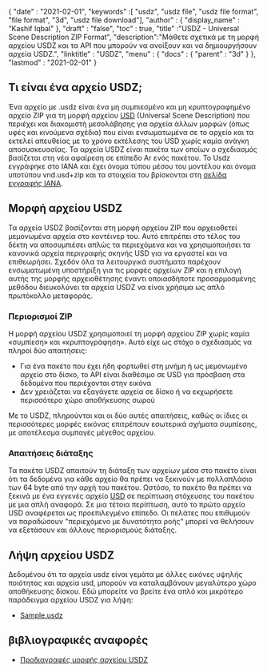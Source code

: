{
  "date" : "2021-02-01",
  "keywords" :[ "usdz", "usdz file", "usdz file format", "file format", "3d", "usdz file download"],
  "author" : {
    "display_name" : "Kashif Iqbal"
},
  "draft" : "false",
  "toc" : true,
  "title" :"USDZ - Universal Scene Description ZIP Format",
  "description":"Μάθετε σχετικά με τη μορφή αρχείου USDZ και τα API που μπορούν να ανοίξουν και να δημιουργήσουν αρχεία USDZ.",
  "linktitle" : "USDZ",
  "menu" : {
    "docs" : {
      "parent" : "3d"
}
},
  "lastmod" : "2021-02-01"
}

## Τι είναι ένα αρχείο USDZ;

Ένα αρχείο με .usdz είναι ένα μη συμπιεσμένο και μη κρυπτογραφημένο αρχείο ZIP για τη μορφή αρχείου [USD](/el/3d/usd/) (Universal Scene Description) που περιέχει και διακομιστή μεσολάβησης για αρχεία άλλων μορφών (όπως υφές και κινούμενα σχέδια) που είναι ενσωματωμένα σε το αρχείο και τα εκτελεί απευθείας με το χρόνο εκτέλεσης του USD χωρίς καμία ανάγκη αποσυσκευασίας. Τα αρχεία USDZ είναι πακέτα των οποίων ο σχεδιασμός βασίζεται στη νέα αφαίρεση σε επίπεδο Ar ενός πακέτου. Το Usdz εγγράφηκε στο IANA και έχει όνομα τύπου μέσου του μοντέλου και όνομα υποτύπου vnd.usd+zip και τα στοιχεία του βρίσκονται στη [σελίδα εγγραφής IANA](https://www.iana.org/assignments/media-types/model/vnd.usdz+zip).

## Μορφή αρχείου USDZ

Τα αρχεία USDZ βασίζονται στη μορφή αρχείου ZIP που αρχειοθετεί μεμονωμένα αρχεία στο κοντέινερ του. Αυτό επιτρέπει στο τέλος του δέκτη να αποσυμπιέσει απλώς τα περιεχόμενα και να χρησιμοποιήσει τα κανονικά αρχεία περιγραφής σκηνής USD για να εργαστεί και να επιθεωρήσει. Σχεδόν όλα τα λειτουργικά συστήματα παρέχουν ενσωματωμένη υποστήριξη για τις μορφές αρχείων ZIP και η επιλογή αυτής της μορφής αρχειοθέτησης έναντι οποιασδήποτε προσαρμοσμένης μεθόδου διευκολύνει τα αρχεία USDZ να είναι χρήσιμα ως απλό πρωτόκολλο μεταφοράς.

### Περιορισμοί ZIP

Η μορφή αρχείου USDZ χρησιμοποιεί τη μορφή αρχείου ZIP χωρίς καμία «συμπίεση» και «κρυπτογράφηση». Αυτό είχε ως στόχο ο σχεδιασμός να πληροί δύο απαιτήσεις:

* Για ένα πακέτο που έχει ήδη φορτωθεί στη μνήμη ή ως μεμονωμένο αρχείο στο δίσκο, το API είναι διαθέσιμο σε USD για πρόσβαση στα δεδομένα που περιέχονται στην εικόνα
* Δεν χρειάζεται να εξαγάγετε αρχεία σε δίσκο ή να εκχωρήσετε περισσότερο χώρο αποθήκευσης σωρού

Με το USDZ, πληρούνται και οι δύο αυτές απαιτήσεις, καθώς οι ίδιες οι περισσότερες μορφές εικόνας επιτρέπουν εσωτερικά σχήματα συμπίεσης, με αποτέλεσμα συμπαγές μέγεθος αρχείου.

### Απαιτήσεις διάταξης

Τα πακέτα USDZ απαιτούν τη διάταξη των αρχείων μέσα στο πακέτο είναι ότι τα δεδομένα για κάθε αρχείο θα πρέπει να ξεκινούν με πολλαπλάσιο των 64 byte από την αρχή του πακέτου. Ωστόσο, το πακέτο θα πρέπει να ξεκινά με ένα εγγενές αρχείο [USD](/el/3d/usd/) σε περίπτωση στόχευσης του πακέτου με μια απλή αναφορά. Σε μια τέτοια περίπτωση, αυτό το πρώτο αρχείο USD αναφέρεται ως προεπιλεγμένο επίπεδο. Οι πελάτες που επιθυμούν να παραδώσουν "περιεχόμενο με δυνατότητα ροής" μπορεί να θελήσουν να εξετάσουν και άλλους περιορισμούς διάταξης.

## Λήψη αρχείου USDZ
Δεδομένου ότι τα αρχεία usdz είναι γεμάτα με άλλες εικόνες υψηλής ποιότητας και αρχεία usd, μπορούν να καταλαμβάνουν μεγαλύτερο χώρο αποθήκευσης δίσκου. Εδώ μπορείτε να βρείτε ένα απλό και μικρότερο παράδειγμα αρχείου USDZ για λήψη:

- [Sample.usdz](../sample.usdz)

## βιβλιογραφικές αναφορές

* [Προδιαγραφές μορφής αρχείου USDZ](https://openusd.org/release/spec_usdz.html)

